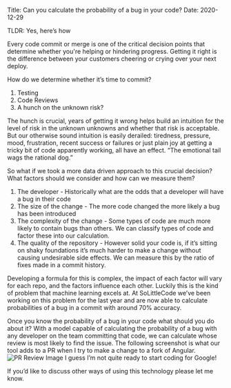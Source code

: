 Title: Can you calculate the probability of a bug in your code?
Date: 2020-12-29


TLDR: Yes, here’s how

Every code commit or merge is one of the critical decision points that determine whether you're helping or hindering progress. Getting it right is the difference between your customers cheering or crying over your next deploy.

How do we determine whether it’s time to commit?

1. Testing
1. Code Reviews
1. A hunch on the unknown risk?

The hunch is crucial, years of getting it wrong helps build an intuition for the level of risk in the unknown unknowns and whether that risk is acceptable. But our otherwise sound intuition is easily derailed: tiredness, pressure, mood, frustration, recent success or failures or just plain joy at getting a tricky bit of code apparently working, all have an effect. “The emotional tail wags the rational dog.”

So what if we took a more data driven approach to this crucial decision? What factors should we consider and how can we measure them?

1. The developer - Historically what are the odds that a developer will have a bug in their code
1. The size of the change - The more code changed the more likely a bug has been introduced
1. The complexity of the change - Some types of code are much more likely to contain bugs than others. We can classify types of code and factor these into our calculation. 
1. The quality of the repository - However solid your code is, if it’s sitting on shaky foundations it’s much harder to make a change without causing undesirable side effects. We can measure this by the ratio of fixes made in a commit history.

Developing a formula for this is complex, the impact of each factor will vary for each repo, and the factors influence each other. Luckily this is the kind of problem that machine learning excels at. At SoLittleCode we’ve been working on this problem for the last year and are now able to calculate probabilities of a bug in a commit with around 70% accuracy. 

Once you know the probability of a bug in your code what should you do about it? With a model capable of calculating the probability of a bug with any developer on the team committing that code, we can calculate whose review is most likely to find the issue. The following screenshot is what our tool adds to a PR when I try to make a change to a fork of Angular.
![PR Review Image]({static}/images/reviewml-screenshot.png)
I guess I’m not quite ready to start coding for Google! 

If you’d like to discuss other ways of using this technology please let me know.

